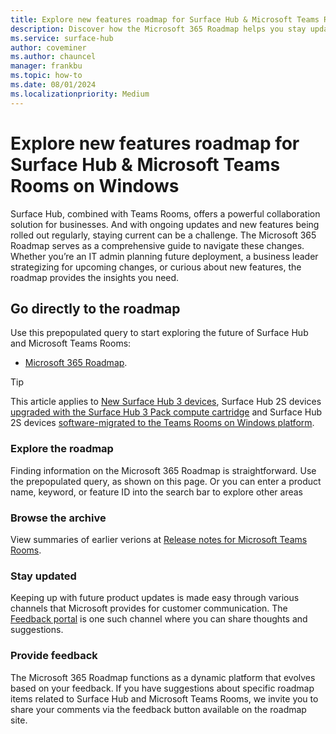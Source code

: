 ```yaml
---
title: Explore new features roadmap for Surface Hub & Microsoft Teams Rooms on Windows 
description: Discover how the Microsoft 365 Roadmap helps you stay updated with the latest features for Surface Hub and Microsoft Teams Rooms. Learn how to provide feedback and utilize search tips to maximize your Microsoft 365 experience.
ms.service: surface-hub
author: coveminer
ms.author: chauncel
manager: frankbu
ms.topic: how-to
ms.date: 08/01/2024
ms.localizationpriority: Medium
---
```


# Explore new features roadmap for Surface Hub & Microsoft Teams Rooms on Windows 

Surface Hub, combined with Teams Rooms, offers a powerful collaboration solution for businesses. And with ongoing updates and new features being rolled out regularly, staying current can be a challenge. The Microsoft 365 Roadmap serves as a comprehensive guide to navigate these changes. Whether you’re an IT admin planning future deployment, a business leader strategizing for upcoming changes, or curious about new features, the roadmap provides the insights you need.

## Go directly to the roadmap 

Use this prepopulated query to start exploring the future of Surface Hub and Microsoft Teams Rooms: 

- [Microsoft 365 Roadmap](https://www.microsoft.com/microsoft-365/roadmap?filters=&searchterms=teams%2Crooms).

> [!TIP]
> This article applies to [New Surface Hub 3 devices](surface-hub-3-whats-new.md), Surface Hub 2S devices [upgraded with the Surface Hub 3 Pack compute cartridge](install-manage-surface-hub-3-pack.md) and Surface Hub 2S devices [software-migrated to the Teams Rooms on Windows platform](surface-hub-2s-migrate-to-mtr-w.md).

### Explore the roadmap

Finding information on the Microsoft 365 Roadmap is straightforward. Use the prepopulated query, as shown on this page. Or you can enter a product name, keyword, or feature ID into the search bar to explore other areas

### Browse the archive

View summaries of earlier verions at [Release notes for Microsoft Teams Rooms](/MicrosoftTeams/rooms/rooms-release-note?tabs=Windows).

### Stay updated

Keeping up with future product updates is made easy through various channels that Microsoft provides for customer communication. The [Feedback portal](https://www.microsoft.com/en-us/microsoft-365/roadmap?filters=&searchterms=teams%2Crooms) is one such channel where you can share  thoughts and suggestions.

### Provide feedback

The Microsoft 365 Roadmap functions as a dynamic platform that evolves based on your feedback. If you have suggestions about specific roadmap items related to Surface Hub and Microsoft Teams Rooms, we invite you to share your comments via the feedback button available on the roadmap site.


